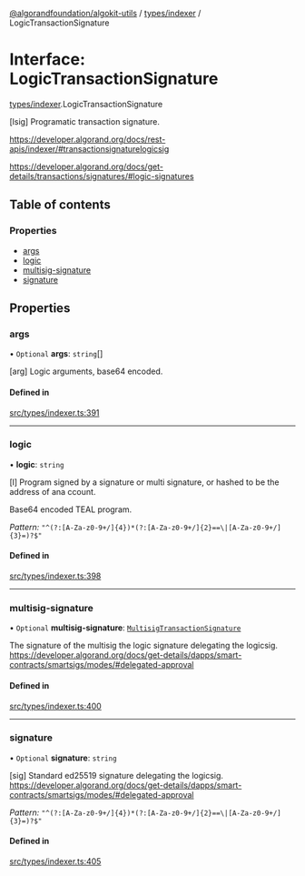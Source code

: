 [@algorandfoundation/algokit-utils](../index.md) / [types/indexer](../modules/types_indexer.md) / LogicTransactionSignature

# Interface: LogicTransactionSignature

[types/indexer](../modules/types_indexer.md).LogicTransactionSignature

[lsig] Programatic transaction signature.

https://developer.algorand.org/docs/rest-apis/indexer/#transactionsignaturelogicsig

https://developer.algorand.org/docs/get-details/transactions/signatures/#logic-signatures

## Table of contents

### Properties

- [args](types_indexer.LogicTransactionSignature.md#args)
- [logic](types_indexer.LogicTransactionSignature.md#logic)
- [multisig-signature](types_indexer.LogicTransactionSignature.md#multisig-signature)
- [signature](types_indexer.LogicTransactionSignature.md#signature)

## Properties

### args

• `Optional` **args**: `string`[]

[arg] Logic arguments, base64 encoded.

#### Defined in

[src/types/indexer.ts:391](https://github.com/algorandfoundation/algokit-utils-ts/blob/main/src/types/indexer.ts#L391)

___

### logic

• **logic**: `string`

[l] Program signed by a signature or multi signature, or hashed to be the address of ana ccount.

Base64 encoded TEAL program.

*Pattern:* `"^(?:[A-Za-z0-9+/]{4})*(?:[A-Za-z0-9+/]{2}==\|[A-Za-z0-9+/]{3}=)?$"`

#### Defined in

[src/types/indexer.ts:398](https://github.com/algorandfoundation/algokit-utils-ts/blob/main/src/types/indexer.ts#L398)

___

### multisig-signature

• `Optional` **multisig-signature**: [`MultisigTransactionSignature`](types_indexer.MultisigTransactionSignature.md)

The signature of the multisig the logic signature delegating the logicsig. https://developer.algorand.org/docs/get-details/dapps/smart-contracts/smartsigs/modes/#delegated-approval

#### Defined in

[src/types/indexer.ts:400](https://github.com/algorandfoundation/algokit-utils-ts/blob/main/src/types/indexer.ts#L400)

___

### signature

• `Optional` **signature**: `string`

[sig] Standard ed25519 signature delegating the logicsig. https://developer.algorand.org/docs/get-details/dapps/smart-contracts/smartsigs/modes/#delegated-approval

*Pattern:* `"^(?:[A-Za-z0-9+/]{4})*(?:[A-Za-z0-9+/]{2}==\|[A-Za-z0-9+/]{3}=)?$"`

#### Defined in

[src/types/indexer.ts:405](https://github.com/algorandfoundation/algokit-utils-ts/blob/main/src/types/indexer.ts#L405)
